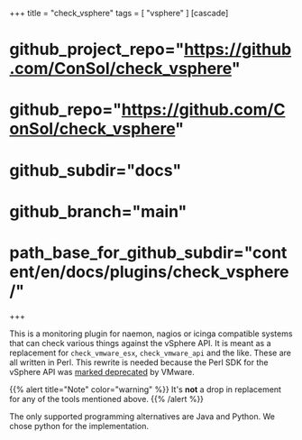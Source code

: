 +++
title = "check_vsphere"
tags = [
    "vsphere"
]
[cascade]
# github_project_repo="https://github.com/ConSol/check_vsphere"
# github_repo="https://github.com/ConSol/check_vsphere"
# github_subdir="docs"
# github_branch="main"
# path_base_for_github_subdir="content/en/docs/plugins/check_vsphere/"
+++

This is a monitoring plugin for naemon, nagios or icinga compatible systems that
can check various things against the vSphere API. It is meant as a replacement
for `check_vmware_esx`, `check_vmware_api` and the like. These are all written
in Perl. This rewrite is needed because the Perl SDK for the vSphere API was
[marked deprecated](https://developer.broadcom.com/sdks?tab=Compute%2520Virtualization) by VMware.

{{% alert title="Note" color="warning" %}}
It's **not** a drop in replacement for any of the tools mentioned above.
{{% /alert %}}

The only supported programming alternatives are Java and Python. We chose python
for the implementation.
